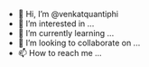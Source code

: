 - 👋 Hi, I’m @venkatquantiphi
- 👀 I’m interested in ...
- 🌱 I’m currently learning ...
- 💞️ I’m looking to collaborate on ...
- 📫 How to reach me ...

<!---
venkatquantiphi/venkatquantiphi is a ✨ special ✨ repository because its `README.md` (this file) appears on your GitHub profile.
You can click the Preview link to take a look at your changes.
--->
